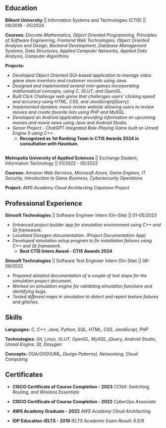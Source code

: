 ## Education
 **Bilkent University** ||  Information Systems and Technologies (CTIS) || 09/2019 - 05/2024

**Courses:** *Discrete Mathematics, Object Oriented Programming, Principles of Software Engineering, Frontend Web Technologies, Object Oriented Analysis and Design, Backend Development, Database Management Systems, Data Structures, Applied Computer Networks, Applied Data Analysis, Computer Algorithms*

**Projects:**
- *Developed Object Oriented GUI-based application to manage video game store inventory and customer records using Java.*
- *Designed and implemented several mini-games incorporating mathematical concepts, using C, GLUT, and OpenGL.*
- *Built Click Challenge web game that challenges users' clicking speed and accuracy using HTML, CSS, and JavaScript(jQuery).*
- *Implemented dynamic movie review website allowing users to review movies and create favorite lists using PHP and MySQL.*
- *Developed an Android application providing information on upcoming movies and movie news using Java and Android Studio.*
- *Senior Project - ChatGPT integrated Role-Playing Game built on Unreal Engine 5 using C++.*
  - **Recognized as 1st Ranking Team in CTIS Awards 2024 in consultation with Havelsan.**

##

**Metropolia University of Applied Sciences** || Exchange Student, Information Technology || 01/2022 - 05/2022

**Courses:** *Amazon Web Services, Microsoft Azure, Game Engines, IT Security, Introduction to Game Business, Cybersecurity Operations*

**Project:** *AWS Academy Cloud Architecting Capstone Project*

## Professional Experience
**Simsoft Technologies** || Software Engineer Intern (On-Site) || 01–05/2023 
- *Enhanced project builder app for simulation environment using C++ and Qt framework.*
- *Localized Doxygen documentation. (Project Documentation App)*
- *Developed simulation setup program to fix installation failures using C++ and Qt framework.*
  - **Best CTIS Intern Award - CTIS Awards 2024**

**Simsoft Technologies** || Software Test Engineer Intern (On-Site) || 08–09/2022
- *Prepared detailed documentation of a couple of test steps for the simulation project document.*
- *Worked on simulation engine for validating simulation functions and identifying bugs.*
- *Tested different maps in simulation to detect and report texture failures and glitches.*

## Skills
**Languages:** *C, C++, Java, Python, SQL, HTML, CSS, JavaScript, PHP*

**Technologies:** *Git, Linux, GLUT, OpenGL, MySQL, jQuery, Android Studio, Unreal Engine, Qt, Doxygen*

**Concepts:** *OOA/OOD(UML, Design Patterns), Networking, Cloud Computing*

## Certificates
- **CISCO Certificate of Course Completion - 2023** *CCNA: Switching, Routing, and Wireless Essentials*

- **CISCO Certificate of Course Completion - 2022** *CyberOps Associate*

- **AWS Academy Graduate - 2022** *AWS Academy Cloud Architecting*

- **IDP Education-IELTS - 2019** *IELTS Academic Exam Result: 6.5/9*
